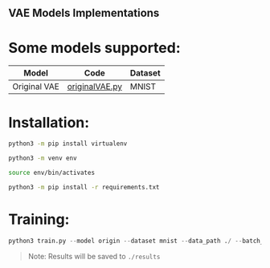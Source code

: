 ## VAE Models Implementations

# Some models supported:

| Model | Code | Dataset |
| --- | --- | --- |
| Original VAE | [originalVAE.py](/models/originalVAE.py) | MNIST |

# Installation:

```bash
python3 -m pip install virtualenv

python3 -m venv env

source env/bin/activates

python3 -m pip install -r requirements.txt
```

# Training:

```python
python3 train.py --model origin --dataset mnist --data_path ./ --batch_size 100 --epochs 30
```
> Note: Results will be saved to `./results`